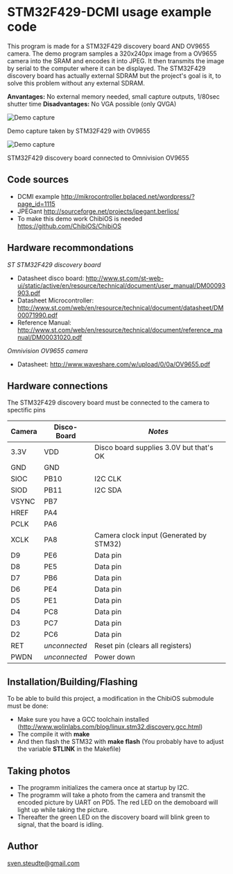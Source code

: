 # STM32F429-DCMI usage example code

This program is made for a STM32F429 discovery board AND OV9655 camera. The demo program samples a 320x240px image from a OV9655 camera into the SRAM and encodes it into JPEG. It then transmits the image by serial to the computer where it can be displayed. The STM32F429 discovery board has actually external SDRAM but the project's goal is it, to solve this problem without any external SDRAM.

**Anvantages:** No external memory needed, small capture outputs, 1/80sec shutter time
**Disadvantages:** No VGA possible (only QVGA)

![Demo capture](https://raw.githubusercontent.com/DL7AD/STM32F429-DCMI/master/example.jpg)

Demo capture taken by STM32F429 with OV9655

![Demo capture](https://github.com/DL7AD/STM32F429-DCMI/blob/master/stm32f4_ov9655.jpg)

STM32F429 discovery board connected to Omnivision OV9655


Code sources
------------
- DCMI example http://mikrocontroller.bplaced.net/wordpress/?page_id=1115
- JPEGant http://sourceforge.net/projects/jpegant.berlios/
- To make this demo work ChibiOS is needed https://github.com/ChibiOS/ChibiOS

Hardware recommondations
------------------------
*ST STM32F429 discovery board*
- Datasheet disco board: http://www.st.com/st-web-ui/static/active/en/resource/technical/document/user_manual/DM00093903.pdf
- Datasheet Microcontroller: http://www.st.com/web/en/resource/technical/document/datasheet/DM00071990.pdf
- Reference Manual: http://www.st.com/web/en/resource/technical/document/reference_manual/DM00031020.pdf

*Omnivision OV9655 camera*
- Datasheet: http://www.waveshare.com/w/upload/0/0a/OV9655.pdf

Hardware connections
--------------------
The STM32F429 discovery board must be connected to the camera to spectific pins

Camera | Disco-Board   | _Notes_
------ | ------------- | -------
3.3V   | VDD           | Disco board supplies 3.0V but that's OK
GND    | GND           |
SIOC   | PB10          | I2C CLK
SIOD   | PB11          | I2C SDA
VSYNC  | PB7           |
HREF   | PA4           |
PCLK   | PA6           |
XCLK   | PA8           | Camera clock input (Generated by STM32)
D9     | PE6           | Data pin
D8     | PE5           | Data pin
D7     | PB6           | Data pin
D6     | PE4           | Data pin
D5     | PE1           | Data pin
D4     | PC8           | Data pin
D3     | PC7           | Data pin
D2     | PC6           | Data pin
RET    | _unconnected_ | Reset pin (clears all registers)
PWDN   | _unconnected_ | Power down

Installation/Building/Flashing
------------------------------
To be able to build this project, a modification in the ChibiOS submodule must be done:
- Make sure you have a GCC toolchain installed (http://www.wolinlabs.com/blog/linux.stm32.discovery.gcc.html)
- The compile it with **make**
- And then flash the STM32 with **make flash** (You probably have to adjust the variable **STLINK** in the Makefile)

Taking photos
-------------
- The programm initializes the camera once at startup by I2C.
- The programm will take a photo from the camera and transmit the encoded picture by UART on PD5. The red LED on the demoboard will light up while taking the picture.
- Thereafter the green LED on the discovery board will blink green to signal, that the board is idling.

Author
------
sven.steudte@gmail.com
